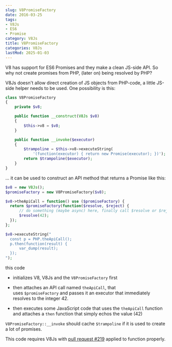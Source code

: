 ```yaml
---
slug: V8PromiseFactory
date: 2016-03-25
tags:
- V8Js
- ES6
- Promise
category: V8Js
title: V8PromiseFactory
categories: V8Js
lastMod: 2025-01-03
---
```

V8 has support for ES6 Promises and they make a clean JS-side API. So why not create promises from PHP, (later on) being resolved by PHP?

V8Js doesn't allow direct creation of JS objects from PHP-code, a little JS-side helper needs to be used. One possibility is this:

```php
class V8PromiseFactory
{
    private $v8;

    public function __construct(V8Js $v8)
    {
        $this->v8 = $v8;
    }

    public function __invoke($executor)
    {
        $trampoline = $this->v8->executeString(
            '(function(executor) { return new Promise(executor); })');
        return $trampoline($executor);
    }
}
```

... it can be used to construct an API method that returns a Promise like this:

```php
$v8 = new V8Js();
$promiseFactory = new V8PromiseFactory($v8);

$v8->theApiCall = function() use ($promiseFactory) {
  return $promiseFactory(function($resolve, $reject) {
      // do something (maybe async) here, finally call $resolve or $reject
      $resolve(42);
  });
};

$v8->executeString("
  const p = PHP.theApiCall();
  p.then(function(result) {
      var_dump(result);
  });
");
```

this code

  + initializes V8, V8Js and the `V8PromiseFactory` first

  + then attaches an API call named `theApiCall`, that uses `$promiseFactory` and passes it an executor that immediately resolves to the integer 42.

  + then executes some JavaScript code that uses the `theApiCall` function and attaches a `then` function that simply echos the value (42)

`V8PromiseFactory::__invoke` should cache `$trampoline` if it is used to create a lot of promises.

This code requires V8Js with [pull request #219](https://github.com/phpv8/v8js/pull/219) applied to function properly.

